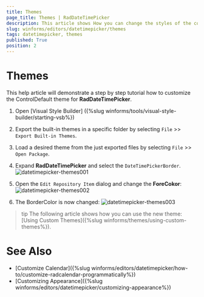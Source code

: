 ```yaml
---
title: Themes
page_title: Themes | RadDateTimePicker
description: This article shows How you can change the styles of the control in Visual Style Builder.
slug: winforms/editors/datetimepicker/themes
tags: datetimepicker, themes
published: True
position: 2
---
```


# Themes

This help article will demonstrate a step by step tutorial how to customize the ControlDefault theme for __RadDateTimePicker__.

1. Open [Visual Style Builder] ({%slug winforms/tools/visual-style-builder/starting-vsb%})
2. Export the built-in themes in a specific folder by selecting `File` >> `Export Built-in Themes`.
3. Load a desired theme from the just exported files by selecting `File` >> `Open Package`.
4. Expand __RadDateTimePicker__ and select the `DateTimePickerBorder`. 
    ![datetimepicker-themes001](images/datetimepicker-themes001.png)

5. Open the `Edit Repository Item` dialog and change the __ForeCokor__:
   ![datetimepicker-themes002](images/datetimepicker-themes002.png)

6. The BorderColor is now changed:
   ![datetimepicker-themes003](images/datetimepicker-themes003.png)

>tip The following article shows how you can use the new theme: [Using Custom Themes]({%slug winforms/themes/using-custom-themes%}).

 
# See Also

* [Customize Calendar]({%slug winforms/editors/datetimepicker/how-to/customize-radcalendar-programmatically%})
* [Customizing Appearance]({%slug winforms/editors/datetimepicker/customizing-appearance%})